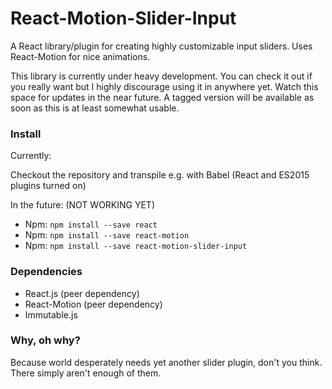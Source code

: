 # React-Motion-Slider-Input

A React library/plugin for creating highly customizable input sliders. Uses React-Motion for nice animations.

This library is currently under heavy development. You can check it out if you really want but I highly discourage using it in anywhere yet. Watch this space for updates in the near future. A tagged version will be available as soon as this is at least somewhat usable.

### Install

Currently:

Checkout the repository and transpile e.g. with Babel (React and ES2015 plugins turned on)

In the future: (NOT WORKING YET)

- Npm: `npm install --save react`
- Npm: `npm install --save react-motion`
- Npm: `npm install --save react-motion-slider-input`

### Dependencies

- React.js (peer dependency)
- React-Motion (peer dependency)
- Immutable.js

### Why, oh why?

Because world desperately needs yet another slider plugin, don't you think. There simply aren't enough of them.
